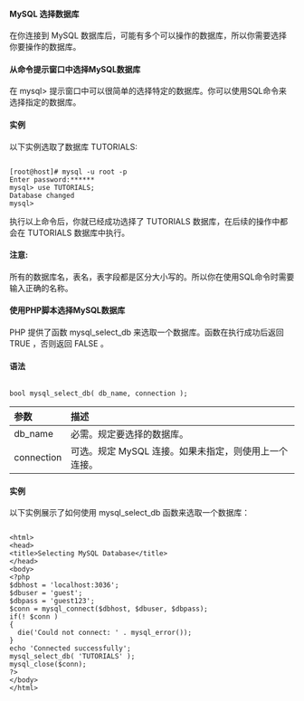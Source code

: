  
#### MySQL 选择数据库

  在你连接到 MySQL 数据库后，可能有多个可以操作的数据库，所以你需要选择你要操作的数据库。 

 

#### 从命令提示窗口中选择MySQL数据库

  在 mysql> 提示窗口中可以很简单的选择特定的数据库。你可以使用SQL命令来选择指定的数据库。

 
#### 实例


 以下实例选取了数据库 TUTORIALS:

 
```

[root@host]# mysql -u root -p
Enter password:******
mysql> use TUTORIALS;
Database changed
mysql>

```
 执行以上命令后，你就已经成功选择了 TUTORIALS 数据库，在后续的操作中都会在 TUTORIALS 数据库中执行。

  

#### 注意:

所有的数据库名，表名，表字段都是区分大小写的。所以你在使用SQL命令时需要输入正确的名称。

 

#### 使用PHP脚本选择MySQL数据库

  PHP 提供了函数 mysql_select_db 来选取一个数据库。函数在执行成功后返回 TRUE ，否则返回 FALSE 。 

 
#### 语法

 
```

bool mysql_select_db( db_name, connection );

```
 

|参数|描述|
|:--|:--|
|db_name|必需。规定要选择的数据库。|
|connection|可选。规定 MySQL 连接。如果未指定，则使用上一个连接。|


#### 实例

 以下实例展示了如何使用 mysql_select_db 函数来选取一个数据库：

 
```

<html>
<head>
<title>Selecting MySQL Database</title>
</head>
<body>
<?php
$dbhost = 'localhost:3036';
$dbuser = 'guest';
$dbpass = 'guest123';
$conn = mysql_connect($dbhost, $dbuser, $dbpass);
if(! $conn )
{
  die('Could not connect: ' . mysql_error());
}
echo 'Connected successfully';
mysql_select_db( 'TUTORIALS' );
mysql_close($conn);
?>
</body>
</html>

```
 

